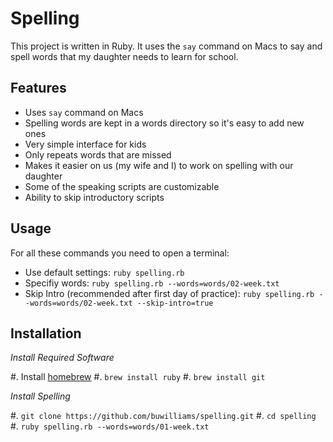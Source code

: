 # Spelling

This project is written in Ruby. It uses the `say` command on
Macs to say and spell words that my daughter needs to learn
for school.

## Features

- Uses `say` command on Macs
- Spelling words are kept in a words directory so it's easy to add new ones
- Very simple interface for kids
- Only repeats words that are missed
- Makes it easier on us (my wife and I) to work on spelling with our daughter
- Some of the speaking scripts are customizable
- Ability to skip introductory scripts

## Usage

For all these commands you need to open a terminal:
- Use default settings: `ruby spelling.rb`
- Specifiy words: `ruby spelling.rb --words=words/02-week.txt`
- Skip Intro (recommended after first day of practice): `ruby spelling.rb --words=words/02-week.txt --skip-intro=true`

## Installation

*Install Required Software*

#. Install [homebrew](http://brew.sh/)
#. `brew install ruby`
#. `brew install git`

*Install Spelling*

#. `git clone https://github.com/buwilliams/spelling.git`
#. `cd spelling`
#. `ruby spelling.rb --words=words/01-week.txt`

